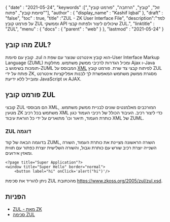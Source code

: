 {
  "date" : "2021-05-24",
  "keywords" :["זול", "קובץ", "הרחבה", "פורמט קובץ", "סיומת קובץ", "פתוח"],
  "author" : {
    "display_name" : "Kashif Iqbal"
},
  "draft" : "false",
  "toc" : true,
  "title" :"ZUL - ZK User Interface File",
  "description":"למד על פורמט קובץ ZUL וממשקי API שיכולים ליצור ולפתוח קבצי ZUL.",
  "linktitle" : "ZUL",
  "menu" : {
    "docs" : {
      "parent" : "web"
}
},
  "lastmod" : "2021-05-24"
}

## מהו קובץ ZUL?

קובץ עם סיומת .zul הוא קובץ אינטרנט שנוצר עם שפת ה-User Interface Markup Language (ZUML) ומכיל הגדרות לרכיבי ממשק משתמש. מחלקות Ajax ו-Java תומכות בשימוש ב-ZUML המבוסס על [XML](/he/web/xml/) לפיתוח קבצי צד שרת. פורמט קובץ ZUL פותח על ידי ZK, מסגרת ממשק משתמש המאפשרת לך לבנות אפליקציות אינטרנט ומובייל ללא ידיעת JavaScript או AJAX.

## פורמט קובץ ZUL

קובצי ZUL הם מבוססי XML, המורכבים מאלמנטים שונים לבניית ממשק משתמש. מטעין ZK משתמש בכל רכיב XML כדי ליצור רכיב. העיבוד הכולל של רכיבי העמוד כגון כותרת העמוד, תיאור וכו' מתוארים על ידי כל הוראת עיבוד XML של ZUML.

### ZUL דוגמה

בדוגמה הבאה של קוד ZUML, השורה הראשונה מציינת את כותרת העמוד, השורה השנייה יוצרת רכיב שורש עם כותרת וגבול, והשורה השלישית יוצרת כפתור עם תווית ומאזין אירועים.

```
<?page title="Super Application"?>
<window title="Super Hello" border="normal">
    <button label="hi" onClick='alert("hi")'/>
```
ניתן להוריד את סכימת ZUL מהכתובת https://www.zkoss.org/2005/zul/zul.xsd.
## הפניות

* [ZUL - מאת ZK](https://www.zkoss.org/wiki/ZK_Getting_Started/Tutorial)
* [סכימה ZUL](https://www.zkoss.org/2005/zul/zul.xsd)

